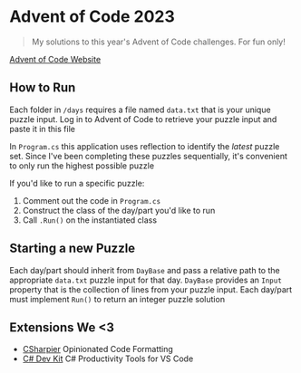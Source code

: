# Advent of Code 2023

> My solutions to this year's Advent of Code challenges. For fun only!

[Advent of Code Website](https://adventofcode.com/2023)

## How to Run

Each folder in `/days` requires a file named `data.txt` that is your unique puzzle input. Log in to Advent of Code to retrieve your puzzle input and paste it in this file

In `Program.cs` this application uses reflection to identify the _latest_ puzzle set. Since I've been completing these puzzles sequentially, it's convenient to only run the highest possible puzzle

If you'd like to run a specific puzzle:

1. Comment out the code in `Program.cs`
1. Construct the class of the day/part you'd like to run
1. Call `.Run()` on the instantiated class

## Starting a new Puzzle

Each day/part should inherit from `DayBase` and pass a relative path to the appropriate `data.txt` puzzle input for that day. `DayBase` provides an `Input` property that is the collection of lines from your puzzle input. Each day/part must implement `Run()` to return an integer puzzle solution

## Extensions We <3

- [CSharpier](https://csharpier.com/) Opinionated Code Formatting
- [C# Dev Kit](https://learn.microsoft.com/en-us/visualstudio/subscriptions/vs-c-sharp-dev-kit) C# Productivity Tools for VS Code

